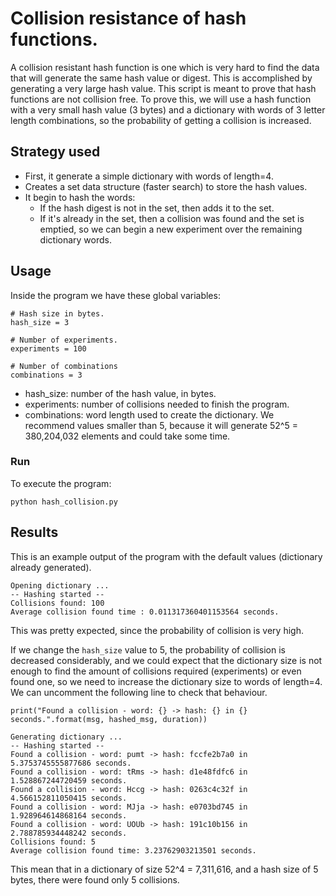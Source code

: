 # Collision resistance of hash functions.

A collision resistant hash function is one which is very hard to find the data that will generate the same hash value or digest. This is accomplished by generating a very large hash value.
This script is meant to prove that hash functions are not collision free. To prove this, we will use a hash function with a very small hash value (3 bytes) and a dictionary with words of 3 letter length combinations, so the probability of getting a collision is increased.

## Strategy used

* First, it generate a simple dictionary with words of length=4.
* Creates a set data structure (faster search) to store the hash values.
* It begin to hash the words:
    * If the hash digest is not in the set, then adds it to the set.
    * If it's already in the set, then a collision was found and the set is emptied, so we can begin a new experiment over the remaining dictionary words.


## Usage

Inside the program we have these global variables:

```python=
# Hash size in bytes.
hash_size = 3

# Number of experiments.
experiments = 100

# Number of combinations
combinations = 3
```

* hash_size: number of the hash value, in bytes.
* experiments: number of collisions needed to finish the program.
* combinations: word length used to create the dictionary. We recommend values smaller than 5, because it will generate 52^5 = 380,204,032 elements and could take some time.

### Run
To execute the program:

`python hash_collision.py`


## Results

This is an example output of the program with the default values (dictionary already generated).

```
Opening dictionary ...
-- Hashing started --
Collisions found: 100
Average collision found time : 0.011317360401153564 seconds.

```
This was pretty expected, since the probability of collision is very high.

If we change the `hash_size` value to 5,  the probability of collision is decreased considerably, and we could expect that the dictionary size is not enough to find the amount of collisions required (experiments) or even found one, so we need to increase the dictionary size to words of length=4. We can uncomment the following line to check that behaviour.

```python=
print("Found a collision - word: {} -> hash: {} in {} seconds.".format(msg, hashed_msg, duration))
```

```python=
Generating dictionary ...
-- Hashing started --
Found a collision - word: pumt -> hash: fccfe2b7a0 in 5.3753745555877686 seconds.
Found a collision - word: tRms -> hash: d1e48fdfc6 in 1.528867244720459 seconds.
Found a collision - word: Hccg -> hash: 0263c4c32f in 4.566152811050415 seconds.
Found a collision - word: MJja -> hash: e0703bd745 in 1.928964614868164 seconds.
Found a collision - word: UOUb -> hash: 191c10b156 in 2.788785934448242 seconds.
Collisions found: 5
Average collision found time: 3.23762903213501 seconds.
```

This mean that in a dictionary of size 52^4 = 7,311,616, and a hash size of 5 bytes, there were found only 5 collisions.